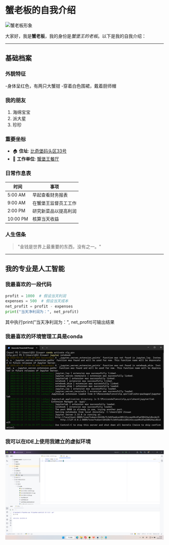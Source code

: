 # 蟹老板的自我介绍

<img src="https://c-ssl.dtstatic.com/uploads/blog/202309/16/DWS6W44oFdWo4BL.thumb.300_0.jpg_webp" alt="蟹老板形象">

大家好，我是**蟹老板**，我的身份是*蟹堡王的老板*。以下是我的自我介绍：

---

## 基础档案 

### 外貌特征 
-身体呈红色，有两只大蟹钳
-穿着白色围裙，戴着厨师帽

### 我的朋友
1. 海绵宝宝
2. 派大星
3. 珍珍

### 重要坐标
- 🏠 **住址**: [比奇堡码头区33号](https://baike.baidu.com/item/%E6%AF%94%E5%A5%87%E5%A0%A1/8275168) 
- 🏢 **工作单位**: [蟹堡王餐厅](https://baike.baidu.com/item/%E8%9F%B9%E5%A0%A1%E7%8E%8B/8043124)

### 日常作息表
| 时间       | 事项                  |
|------------|-----------------------|
| 5:00 AM    | 早起查看财务报表        |
| 9:00 AM   | 在蟹堡王监督员工工作          |
| 2:00 PM    | 研究新菜品以提高利润    |
| 10:00 PM   | 核算当天收益          |

### 人生信条
> "金钱是世界上最重要的东西，没有之一。"
---

## 我的专业是人工智能
### 我最喜欢的一段代码

```python
profit = 1000  # 假设当天利润
expenses = 500  # 假设当天成本
net_profit = profit - expenses
print("当天净利润为：", net_profit)
```
其中执行print("当天净利润为：", net_profit)可输出结果

### 我最喜欢的环境管理工具是conda
<img src='https://github.com/wh2531000/QZX/blob/main/image/%E5%B1%8F%E5%B9%95%E6%88%AA%E5%9B%BE%202025-03-28%20182330.png' alt="截图一">

### 我可以在IDE上使用我建立的虚拟环境
<img src="https://github.com/wh2531000/-/blob/main/%E5%B1%8F%E5%B9%95%E6%88%AA%E5%9B%BE%202025-03-20%20161534.png" alt="截图二">
